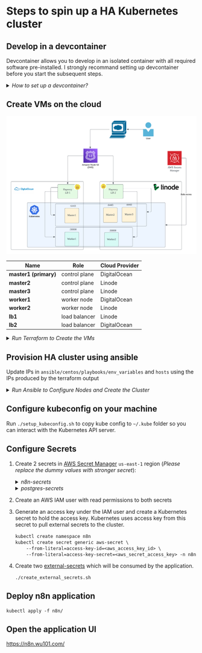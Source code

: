 # Steps to spin up a HA Kubernetes cluster

## Develop in a devcontainer

Devcontainer allows you to develop in an isolated container with all required software pre-installed. I strongly recommand setting up devcontainer before you start the subsequent steps. 

<details>
  <summary><i>How to set up a devcontainer?</i></summary>

1. Ensure Docker is installed and running
1. Install [vscode](https://code.visualstudio.com/) and `Dev Containers` extension
1. Open this project in vscode
1. Launch `Command Palette` from the UI or run `⌘ + Shift + P` if you are on Mac
1. Select either `Reopen in Container` or `Rebuild Container` to start the Devcontainer
1. Start terminal in vscode before you run the subsequent steps
</details>


## Create VMs on the cloud

![ha diagram](./images/ha-k8s.png)

| **Name**              | **Role**      | **Cloud Provider** |
|-----------------------|---------------|--------------------|
| **master1 (primary)** | control plane | DigitalOcean       |
| **master2**           | control plane | Linode       |
| **master3**           | control plane | Linode             |
| **worker1**           | worker node   | DigitalOcean       |
| **worker2**           | worker node   | Linode             |
| **lb1**                | load balancer | Linode         |
| **lb2**                | load balancer | DigitalOcean          |

<details>
    <summary><i>Run Terraform to Create the VMs</i></summary>

1. Create API token for both Linode and DigitalOcean, and set the following environment variables
    ```
    export TF_VAR_do_token=****************
    export TF_VAR_linode_token=****************
    ```
1. This exercise also assumes that you have a AWS route53 hosted zone. Please create IAM access and set the following environment variables so you can create a DNS record for the loadbalancer IPs:
    ```
    export AWS_ACCESS_KEY_ID=****************
    export AWS_SECRET_ACCESS_KEY=****************
    export AWS_REGION=us-east-1   
    ```

1. Run terraform to create the VMs

    ```
    cd terraform/
    terraform init
    terraform apply
    ```
</details>



## Provision HA cluster using ansible

Update IPs in `ansible/centos/playbooks/env_variables` and `hosts` using the IPs produced by the terraform output


<details>
    <summary><i>Run Ansible to Configure Nodes and Create the Cluster</i></summary>

1. Update IPs in Ansible scripts
    ```
    cd terraform/
    terraform output -json > outputs.json

    cd ../
    python3 update_ip.py
    ```

1. Run ansible to create the cluster
    ```
    cd ansible/centos/
    ansible-playbook --private-key /path/to/private/key setup_cluster.yml
    ```

</details>


## Configure kubeconfig on your machine

Run `./setup_kubeconfig.sh` to copy kube config to `~/.kube` folder so you can interact with the Kubernetes API server.

## Configure Secrets 

1. Create 2 secrets in [AWS Secret Manager](https://aws.amazon.com/secrets-manager/) `us-east-1` region (_Please replace the dummy values with stronger secret_):

    <details><summary><i>n8n-secrets</i></summary>
    
        "DB_POSTGRESDB_PASSWORD": "n8n",
        "N8N_BASIC_AUTH_PASSWORD": "n8n",
        "N8N_ENCRYPTION_KEY": "n8n"
    
    </details>

    <details><summary><i>postgres-secrets</i></summary>

        "PGDATA": "/var/lib/postgresql/data/pgdata",
        "POSTGRES_USER": "n8n",
        "POSTGRES_DB": "n8n",
        "POSTGRES_PASSWORD": "n8n"

    </details>
    
    
1. Create an AWS IAM user with read permissions to both secrets
1. Generate an access key under the IAM user and create a Kubernetes secret to hold the access key. Kubernetes uses access key from this secret to pull external secrets to the cluster.
    ```
    kubectl create namespace n8n
    kubectl create secret generic aws-secret \ 
        --from-literal=access-key-id=<aws_access_key_id> \
        --from-literal=access-key-secret=<aws_secret_access_key> -n n8n
    ```
1. Create two [external-secrets](https://external-secrets.io/) which will be consumed by the application. 
    ```
    ./create_external_secrets.sh
    ```

## Deploy n8n application

```
kubectl apply -f n8n/
```

## Open the application UI

https://n8n.wu101.com/

